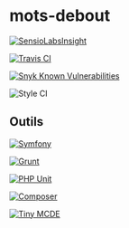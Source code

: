 # mots-debout



[![SensioLabsInsight](https://insight.sensiolabs.com/projects/07f446d6-4e6e-473f-bf79-b3da843b30e0/big.png)](https://insight.sensiolabs.com/projects/07f446d6-4e6e-473f-bf79-b3da843b30e0)


[![Travis CI](https://travis-ci.org/PierreSylvain/mots-debout.svg?branch=master)](https://travis-ci.org/PierreSylvain/mots-debout)


[![Snyk Known Vulnerabilities](https://snyk.io/test/github/pierresylvain/mots-debout/badge.svg)](https://snyk.io/test/github/pierresylvain/mots-debout)

![Style CI](https://styleci.io/repos/97587338/shield?branch=master)


## Outils
[![Symfony](https://poser.pugx.org/symfony/symfony/v/stable)](https://packagist.org/packages/symfony/symfony)

[![Grunt](https://cdn.gruntjs.com/builtwith.png)](http://gruntjs.com/)

[![PHP Unit](https://poser.pugx.org/phpunit/phpunit/version)](https://packagist.org/packages/phpunit/phpunit)

[![Composer](https://poser.pugx.org/composer/composer/v/stable)](https://packagist.org/packages/composer/composer)

[![Tiny MCDE](https://poser.pugx.org/tinymce/tinymce/v/stable)](https://packagist.org/packages/tinymce/tinymce)



